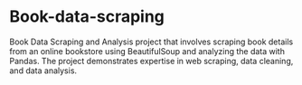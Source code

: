 # Book-data-scraping
Book Data Scraping and Analysis project that involves scraping book details from an online bookstore using BeautifulSoup and analyzing the data with Pandas. The project demonstrates expertise in web scraping, data cleaning, and data analysis.

